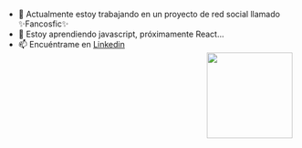 

- 🔭 Actualmente estoy trabajando en un proyecto de red social llamado ✨Fancosfic✨ 
- 🌱 Estoy aprendiendo javascript, próximamente React...
- 📫 Encuéntrame en <a href="https://www.linkedin.com/in/javiera-kammle/">Linkedin </a><div display="inline" border-radius="15px" align="right"><img src="https://user-images.githubusercontent.com/26625809/177217878-96201b32-f3bc-483a-a6a7-34e138791fad.png" width="150px"></div>
